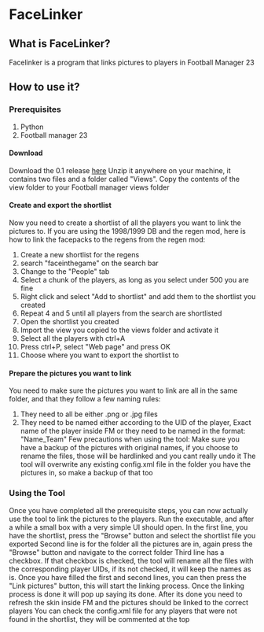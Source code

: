 # FaceLinker

## What is FaceLinker?

Facelinker is a program that links pictures to players in Football Manager 23

## How to use it?

### Prerequisites
1. Python
2. Football manager 23

#### Download
Download the 0.1 release [here](https://github.com/loiveli/FacepackLinker/releases/tag/0.1)
Unzip it anywhere on your machine, it contains two files and a folder called "Views". Copy the contents of the view folder to your Football manager views folder

#### Create and export the shortlist
Now you need to create a shortlist of all the players you want to link the pictures to. 
If you are using the 1998/1999 DB and the regen mod, here is how to link the facepacks to the regens from the regen mod:
1. Create a new shortlist for the regens
2. search "faceinthegame" on the search bar
3. Change to the "People" tab
4. Select a chunk of the players, as long as you select under 500 you are fine
5. Right click and select "Add to shortlist" and add them to the shortlist you created
6. Repeat 4 and 5 until all players from the search are shortlisted
7. Open the shortlist you created
8. Import the view you copied to the views folder and activate it
9. Select all the players with ctrl+A
10. Press ctrl+P, select "Web page" and press OK
11. Choose where you want to export the shortlist to

#### Prepare the pictures you want to link
You need to make sure the pictures you want to link are all in the same folder, and that they follow a few naming rules:
1. They need to all be either .png or .jpg files
2. They need to be named either according to the UID of the player, Exact name of the player inside FM or they need to be named in the format: "Name_Team"
Few precautions when using the tool: 
Make sure you have a backup of the pictures with original names, if you choose to rename the files, those will be hardlinked and you cant really undo it
The tool will overwrite any existing config.xml file in the folder you have the pictures in, so make a backup of that too

### Using the Tool
Once you have completed all the prerequisite steps, you can now actually use the tool to link the pictures to the players.
Run the executable, and after a while a small box with a very simple UI should open.
In the first line, you have the shortlist, press the "Browse" button and select the shortlist file you exported
Second line is for the folder all the pictures are in, again press the "Browse" button and navigate to the correct folder
Third line has a checkbox. If that checkbox is checked, the tool will rename all the files with the corresponding player UIDs, if its not checked, it will keep the names as is.
Once you have filled the first and second lines, you can then press the "Link pictures" button, this will start the linking process. Once the linking process is done it will pop up saying its done.
After its done you need to refresh the skin inside FM and the pictures should be linked to the correct players
You can check the config.xml file for any players that were not found in the shortlist, they will be commented at the top
